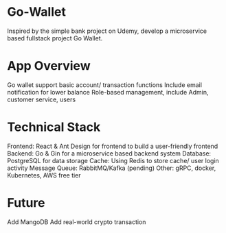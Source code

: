 # Go-Wallet
Inspired by the simple bank project on Udemy, develop a microservice based fullstack project Go Wallet.

# App Overview
Go wallet support basic account/ transaction functions
Include email notification for lower balance
Role-based management, include Admin, customer service, users

# Technical Stack
Frontend: React & Ant Design for frontend to build a user-friendly frontend
Backend: Go & Gin for a microservice based backend system
Database: PostgreSQL for data storage
Cache: Using Redis to store cache/ user login activity
Message Queue: RabbitMQ/Kafka (pending)
Other: gRPC, docker, Kubernetes, AWS free tier

# Future
Add MangoDB 
Add real-world crypto transaction
